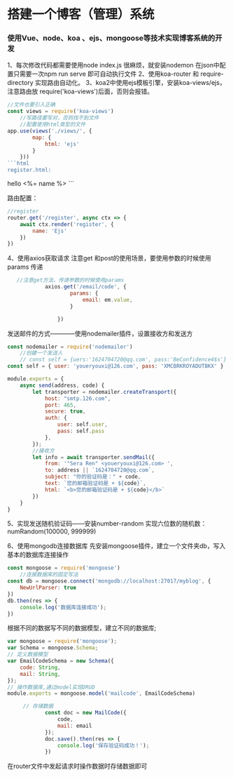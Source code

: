 # 搭建一个博客（管理）系统

### 使用Vue、node、koa 、ejs、mongoose等技术实现博客系统的开发
1、每次修改代码都需要使用node index.js 很麻烦，就安装nodemon 在json中配置只需要一次npm run serve 即可自动执行文件
2、使用koa-router 和 require-directory 实现路由自动化。
3、koa2中使用ejs模板引擎，安装koa-views/ejs，注意路由放 require('koa-views')后面，否则会报错。
```js
//文件也要引入正确
const views = require('koa-views')
    //写路径要写对，否则找不到文件
    //配置使用html类型的文件
app.use(views('./views/', {
        map: {
            html: 'ejs'
        }
    }))
```html
register.html:
```
<body>
   hello <%= name %>
</body>
```

路由配置：
```js
//register
router.get('/register', async ctx => {
    await ctx.render('register', {
        name: 'Ejs'
    })
})
```
4、使用axios获取请求
注意get 和post的使用场景，要使用参数的时候使用params 传递

```js
   //注意get方法，传递参数的时候使用params
            axios.get('/email/code', {
                    params: {
                        email: em.value,
                    }

                })
```
发送邮件的方式————使用nodemailer插件，设置接收方和发送方

```js
const nodemailer = require('nodemailer')
    //创建一个发送人
    // const self = {uers:'1624704720@qq.com', pass:'BeConfidence4$s'}
const self = { user: 'youeryouxi@126.com', pass: 'XMCBRKROYADUTBKX' }

module.exports = {
    async send(address, code) {
        let transporter = nodemailer.createTransport({
            host: "smtp.126.com",
            port: 465,
            secure: true,
            auth: {
                user: self.user,
                pass: self.pass
            },
        });
        //接收方
        let info = await transporter.sendMail({
            from: '"Sera Ren" <youeryouxi@126.com> ',
            to: address || `1624704720@qq.com`,
            subject: "你的验证码是：" + code,
            text: `您的邮箱验证码是 + ${code}`,
            html: `<b>您的邮箱验证码是 + ${code}</b>`
        })
    }
}
```


5、实现发送随机验证码——安装number-random
实现六位数的随机数：numRandom(100000, 999999)

6、使用mongodb连接数据库
先安装mongoose插件，建立一个文件夹db，写入基本的数据库连接操作

```js
const mongoose = require('mongoose')
    //连接数据库的固定写法
const db = mongoose.connect('mongodb://localhost:27017/myblog', {
    NewUrlParser: true
})
db.then(res => {
    console.log('数据库连接成功');
})
```

根据不同的数据写不同的数据模型，建立不同的数据库;

```js
var mongoose = require('mongoose');
var Schema = mongoose.Schema;
// 定义数据模型
var EmailCodeSchema = new Schema({
    code: String,
    mail: String,
});
// 操作数据库,通过model实现DRUD                                      
module.exports = mongoose.model('mailcode', EmailCodeSchema)
```
```js
     // 存储数据
            const doc = new MailCode({
                code,
                mail: email
            });
            doc.save().then(res => {
                console.log('保存验证码成功！');
            })

```
在router文件中发起请求时操作数据时存储数据即可

